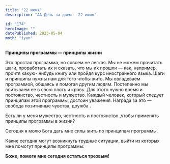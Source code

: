 ```yaml
---
title: "22 июня"
description: "АА День за днем - 22 июня"

id: "174"
heroImage: ""
datePublished: 2023-05-04
moth: "iyun"
---
```


**Принципы программы — принципы жизни**

Это простая программа, но совсем не легкая. Мы не можем прочитать шаги,
проработать их и сказать, что мы их прошли — как, например, прочтя какую-
нибудь книгу или пройдя курс иностранного языка. Шаги и принципы нужны нам для
того чтобы жить. Мы овладеваем программой, общаясь и помогая другим людям.
Постепенно мы впитываем ее в свою плоть и кровь. Для этого нужно время и
постоянство, честность и мужество. Каждый человек, который следует принципам
этой программы, достоин уважения. Награда за это — свобода позитивные чувства,
дружба .

Есть ли у меня мужество, честность и постоянство ,чтобы применять принципы
программы в жизни?

Сегодня я молю Бога дать мне силы жить по принципам программы.

Какие сегодня могут возникнуть трудные ситуации, выйти из которых мне помогут
принципы программы:

**Боже, помоги мне сегодня остаться трезвым!**
